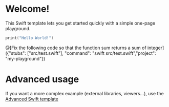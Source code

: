 # Welcome!

This Swift template lets you get started quickly with a simple one-page playground.

```swift runnable
print("Hello World!")
```
@[Fix the following code so that the function sum returns a sum of integer]({"stubs": ["src/test.swift"], "command": "swift src/test.swift","project": "my-playground"})

# Advanced usage

If you want a more complex example (external libraries, viewers...), use the [Advanced Swift template](https://tech.io/select-repo/575)
